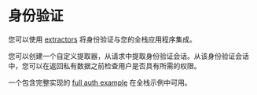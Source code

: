 # 身份验证

您可以使用 [extractors](./extractors) 将身份验证与您的全栈应用程序集成。

您可以创建一个自定义提取器，从请求中提取身份验证会话。从该身份验证会话中，您可以在返回私有数据之前检查用户是否具有所需的权限。

一个包含完整实现的 [full auth example](https://github.com/DioxusLabs/dioxus/blob/v0.5/packages/fullstack/examples/axum-auth/src/main.rs) 在全栈示例中可用。